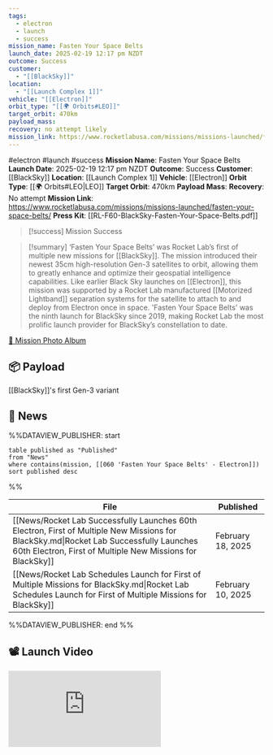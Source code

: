 ```yaml
---
tags:
  - electron
  - launch
  - success
mission_name: Fasten Your Space Belts
launch_date: 2025-02-19 12:17 pm NZDT
outcome: Success
customer:
  - "[[BlackSky]]"
location:
  - "[[Launch Complex 1]]"
vehicle: "[[Electron]]"
orbit_type: "[[🌍 Orbits#LEO]]"
target_orbit: 470km
payload_mass: 
recovery: no attempt likely
mission_link: https://www.rocketlabusa.com/missions/missions-launched/fasten-your-space-belts/
---
```

#electron #launch #success
**Mission Name**: Fasten Your Space Belts
**Launch Date**: 2025-02-19 12:17 pm NZDT
**Outcome**: Success
**Customer**: [[BlackSky]]
**Location**: [[Launch Complex 1]]
**Vehicle**: [[Electron]]
**Orbit Type**: [[🌍 Orbits#LEO|LEO]]
**Target Orbit**: 470km
**Payload Mass**: 
**Recovery**: No attempt
**Mission Link**: https://www.rocketlabusa.com/missions/missions-launched/fasten-your-space-belts/
**Press Kit**: [[RL-F60-BlackSky-Fasten-Your-Space-Belts.pdf]]

>[!success] Mission Success

>[!summary]
>‘Fasten Your Space Belts’ was Rocket Lab’s first of multiple new missions for [[BlackSky]]. The mission introduced their newest 35cm high-resolution Gen-3 satellites to orbit, allowing them to greatly enhance and optimize their geospatial intelligence capabilities.
Like earlier Black Sky launches on [[Electron]], this mission was supported by a Rocket Lab manufactured [[Motorized Lightband]] separation systems for the satellite to attach to and deploy from Electron once in space.
'Fasten Your Space Belts' was the ninth launch for BlackSky since 2019, making Rocket Lab the most prolific launch provider for BlackSky’s constellation to date.
>
[📸 Mission Photo Album](https://www.flickr.com/photos/rocketlab/albums/72177720323914590/)

## 📦 Payload

[[BlackSky]]'s first Gen-3 variant

## 📰 News
%%DATAVIEW_PUBLISHER: start
```
table published as "Published"
from "News"
where contains(mission, [[060 'Fasten Your Space Belts' - Electron]])
sort published desc
```
%%

| File                                                                                                                                                                                                 | Published         |
| ---------------------------------------------------------------------------------------------------------------------------------------------------------------------------------------------------- | ----------------- |
| [[News/Rocket Lab Successfully Launches 60th Electron, First of Multiple New Missions for BlackSky.md\|Rocket Lab Successfully Launches 60th Electron, First of Multiple New Missions for BlackSky]] | February 18, 2025 |
| [[News/Rocket Lab Schedules Launch for First of Multiple Missions for BlackSky.md\|Rocket Lab Schedules Launch for First of Multiple Missions for BlackSky]]                                         | February 10, 2025 |

%%DATAVIEW_PUBLISHER: end %%

## 📽️ Launch Video

<div class="responsive-video">
<iframe src="https://www.youtube.com/embed/pv_Zw8UK3H0" title="Rocket Lab - &#39;Fasten Your Space Belts&#39; Launch" frameborder="0" allow="accelerometer; autoplay; clipboard-write; encrypted-media; gyroscope; picture-in-picture; web-share" referrerpolicy="strict-origin-when-cross-origin" allowfullscreen></iframe>
</div>
